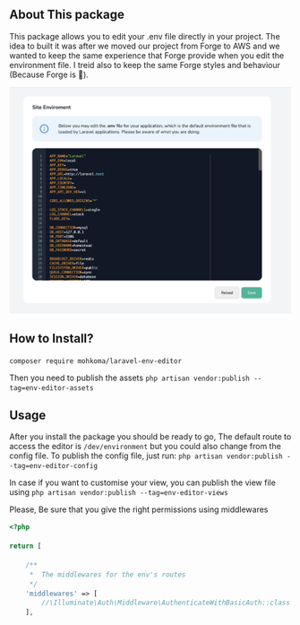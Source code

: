 ## About This package
This package allows you to edit your .env file directly in your project.
The idea to built it was after we moved our project from Forge to AWS and we wanted to keep the same experience that Forge provide when you edit the environment file.
I treid also to keep the same Forge styles and behaviour (Because Forge is 💪).

![Env editor](screenshot.png)

## How to Install?
`composer require mohkoma/laravel-env-editor`

Then you need to publish the assets
`php artisan vendor:publish --tag=env-editor-assets`

## Usage
After you install the package you should be ready to go, The default route to access the editor is `/dev/environment` but you could also change from the config file.
To publish the config file, just run:
`php artisan vendor:publish --tag=env-editor-config`

In case if you want to customise your view, you can publish the view file using
`php artisan vendor:publish --tag=env-editor-views`

Please, Be sure that you give the right permissions using middlewares
```php
<?php

return [

    /**
     *  The middlewares for the env's routes
     */
    'middlewares' => [
        //\Illuminate\Auth\Middleware\AuthenticateWithBasicAuth::class
    ],
```